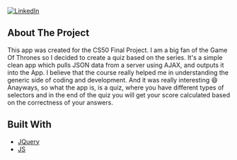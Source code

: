 [![LinkedIn][linkedin-shield]][linkedin-url]

## About The Project
This app was created for the CS50 Final Project. I am a big fan of the Game Of Thrones so I decided to create a quiz based on the series. It's a simple clean app which pulls JSON data from a server using AJAX, and outputs it into the App. I believe that the course really helped me in understanding the generic side of coding and development. And it was really interesting :smile:
Anayways, so what the app is, is a quiz, where you have different types of selectors and in the end of the quiz you will get your score calculated based on the correctness of your answers.

## Built With
* [JQuery](https://jquery.com)
* [JS](https://www.javascript.com)

<!-- LINKS -->
[linkedin-shield]: https://img.shields.io/badge/-LinkedIn-black.svg?style=flat-square&logo=linkedin&colorB=555
[linkedin-url]: https://linkedin.com/in/afilipenko
